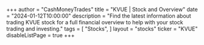 +++
author = "CashMoneyTrades"
title = "KVUE | Stock and Overview"
date = "2024-01-12T10:00:00"
description = "Find the latest information about trading KVUE stock for a full financial overview to help with your stock trading and investing."
tags = [
   "Stocks",
]
layout = "stocks"
ticker = "KVUE"
disableListPage = true
+++

